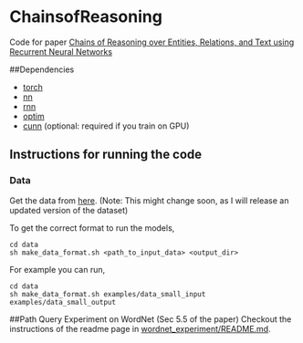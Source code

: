 # ChainsofReasoning

Code for paper [Chains of Reasoning over Entities, Relations, and Text using
Recurrent Neural Networks](http://arxiv.org/pdf/1607.01426v1.pdf)

##Dependencies

- [torch](https://github.com/torch/torch7)
- [nn](https://github.com/torch/nn)
- [rnn](https://github.com/Element-Research/rnn)
- [optim](https://github.com/torch/optim)
- [cunn](https://github.com/torch/cunn) (optional: required if you train on GPU)


## Instructions for running the code

### Data
Get the data from [here](http://iesl.cs.umass.edu/downloads/akbc16/). (Note: This might change soon, as I will release an updated version of the dataset)

To get the correct format to run the models, 
```shell
cd data
sh make_data_format.sh <path_to_input_data> <output_dir>
```
For example you can run,
```shell
cd data
sh make_data_format.sh examples/data_small_input examples/data_small_output
```

##Path Query Experiment on WordNet (Sec 5.5 of the paper)
Checkout the instructions of the readme page in [wordnet_experiment/README.md](wordnet_experiment/README.md).

